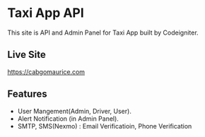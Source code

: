 # Taxi App API

This site is API and Admin Panel for Taxi App built by Codeigniter.

## Live Site

https://cabgomaurice.com

## Features

* User Mangement(Admin, Driver, User).
* Alert Notification (in Admin Panel).
* SMTP, SMS(Nexmo) : Email Verificatioin, Phone Verification